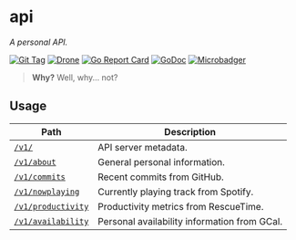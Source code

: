 # api

_A personal API._

[![Git Tag][tag-img]][tag]
[![Drone][drone-img]][drone]
[![Go Report Card][grp-img]][grp]
[![GoDoc][godoc-img]][godoc]
[![Microbadger][microbadger-img]][microbadger]

> **Why?** Well, why... not?

## Usage

| Path                                                           | Description                                  |
| -------------------------------------------------------------- | -------------------------------------------- |
| [`/v1/`](https://api.stevenxie.me/v1/)                         | API server metadata.                         |
| [`/v1/about`](https://api.stevenxie.me/v1/about)               | General personal information.                |
| [`/v1/commits`](https://api.stevenxie.me/v1/commits)           | Recent commits from GitHub.                  |
| [`/v1/nowplaying`](https://api.stevenxie.me/v1/nowplaying)     | Currently playing track from Spotify.        |
| [`/v1/productivity`](https://api.stevenxie.me/v1/productivity) | Productivity metrics from RescueTime.        |
| [`/v1/availability`](https://api.stevenxie.me/v1/availability) | Personal availability information from GCal. |

[tag]: https://github.com/stevenxie/api/releases
[tag-img]: https://img.shields.io/github/tag/stevenxie/api.svg
[drone]: https://ci.stevenxie.me/stevenxie/api
[drone-img]: https://ci.stevenxie.me/api/badges/stevenxie/api/status.svg
[grp]: https://goreportcard.com/report/github.com/stevenxie/api
[grp-img]: https://goreportcard.com/badge/github.com/stevenxie/api
[godoc]: https://godoc.org/github.com/stevenxie/api
[godoc-img]: https://godoc.org/github.com/stevenxie/api?status.svg
[microbadger]: https://microbadger.com/images/stevenxie/api
[microbadger-img]: https://images.microbadger.com/badges/image/stevenxie/api.svg
